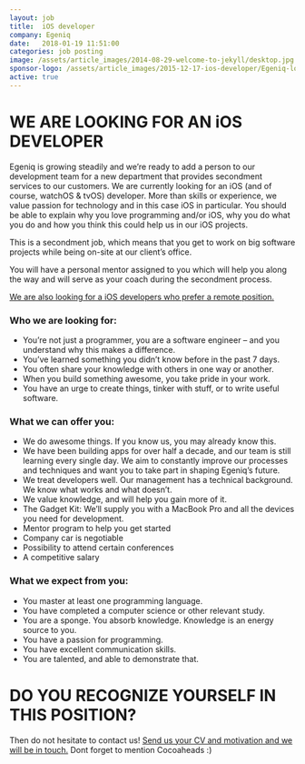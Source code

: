 ```yaml
---
layout: job
title:  iOS developer
company: Egeniq
date:   2018-01-19 11:51:00
categories: job posting
image: /assets/article_images/2014-08-29-welcome-to-jekyll/desktop.jpg
sponsor-logo: /assets/article_images/2015-12-17-ios-developer/Egeniq-logo.png
active: true
---
```


WE ARE LOOKING FOR AN iOS DEVELOPER
===================================

Egeniq is growing steadily and we’re ready to add a person to our development team for a new department that provides secondment services to our customers. We are currently looking for an iOS (and of course, watchOS & tvOS) developer. More than skills or experience, we value passion for technology and in this case iOS in particular. You should be able to explain why you love programming and/or iOS, why you do what you do and how you think this could help us in our iOS projects.

This is a secondment job, which means that you get to work on big software projects while being on-site at our client’s office.

You will have a personal mentor assigned to you which will help you along the way and will serve as your coach during the secondment process.

[We are also looking for a iOS developers who prefer a remote position.](http://jobs.cocoaheads.nl/job/posting/2015/12/17/ios-developer.html)

### Who we are looking for:

* You’re not just a programmer, you are a software engineer – and you understand why this makes a difference.
* You’ve learned something you didn’t know before in the past 7 days.
* You often share your knowledge with others in one way or another.
* When you build something awesome, you take pride in your work.
* You have an urge to create things, tinker with stuff, or to write useful software.

### What we can offer you:

* We do awesome things. If you know us, you may already know this.
* We have been building apps for over half a decade, and our team is still learning every single day. We aim to constantly improve our processes and techniques and want you to take part in shaping Egeniq’s future.
* We treat developers well. Our management has a technical background. We know what works and what doesn’t.
* We value knowledge, and will help you gain more of it.
* The Gadget Kit: We’ll supply you with a MacBook Pro and all the devices you need for development.
* Mentor program to help you get started
* Company car is negotiable
* Possibility to attend certain conferences
* A competitive salary

### What we expect from you:

* You master at least one programming language.
* You have completed a computer science or other relevant study.
* You are a sponge. You absorb knowledge. Knowledge is an energy source to you.
* You have a passion for programming.
* You have excellent communication skills.
* You are talented, and able to demonstrate that.

DO YOU RECOGNIZE YOURSELF IN THIS POSITION?
===========================================

Then do not hesitate to contact us! [Send us your CV and motivation and we will be in touch.](mailto:jobs@egeniq.com)
Dont forget to mention Cocoaheads :)
